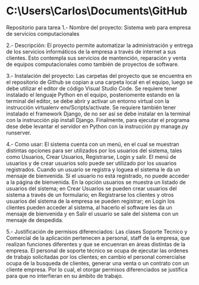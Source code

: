 # C:\Users\Carlos\Documents\GitHub
 Repositorio para tarea 
1.- Nombre del proyecto: Sistema web para empresa de servicios computacionales
 
2.- Descripción: El proyecto permite automatizar la administración y entrega de los servicios informáticos de la empresa a través de internet a sus clientes. 
Esto contempla sus servicios de mantención, reparación y venta de equipos computacionales como también de proyectos de software. 

3.- Instalación del proyecto: Las carpetas del proyecto que se encuentra en el repositorio de Github se copian a una carpeta local en el equipo, luego se debe
utilizar el editor de código Visual Studio Code. Se requiere tener instalado el lenguaje Python en el equipo, posteriomente estando en la terminal del editor, 
se debe abrir y activar un entorno virtual con la instrucción virtualenv env/Scripts/activate. Se requiere también tener instalado el framework Django, de no 
ser así se debe instalar en la terminal con la instrucción pip install Django. Finalmente, para ejecutar el programa dese debe levantar el servidor en Python
con la instrucción py manage.py runserver. 

4.- Como usar: El sistema cuenta con un menú, en el cual se muestran distintas opciones para ser utilizados por los usuarios del sistema, tales como Usuarios,
Crear Usuarios, Registrarse, Login y salir. El menú de usuarios y de crear usuarios solo puede ser utilizado por los usuarios registrados. Cuando un usuario se
registra y loguea el sistema le da un mensaje de bienvenida. Si el usuario no está registrado, no puede acceder a la página de bienvenida. En la opción usuarios
se muestra un listado de usuarios del sistema; en Crear Usuarios se pueden crear usuarios del sistema a través de un formulario; en Registrarse los clientes y otros
usuarios del sistema de la empresa se pueden registrar; en Login los clientes pueden acceder al sistema, al hacerlo el software les da un mensaje de bienvenida
y en Salir el usuario se sale del sistema con un mensaje de despedida.

5.- Justificación de permisos diferenciados: Las clases Soporte Tecnico y Comercial de la aplicación pertenecen a personal, staff de la empresa, que realizan funciones 
diferentes y que se encuenran en áreas distintas de la empresa. El personal de soporte técnico se ocupa de ejecutar las ordenes de trabajo solicitadas por los clientes;
en cambio el personal comercialse ocupa de la busqueda de clientes, generar una venta o un contrato con un cliente empresa. Por lo cual, el otorgar permisos diferenciados
se justifica para que no interfieran en su ámbito de trabajo. 
